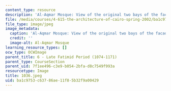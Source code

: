 ```yaml
---
content_type: resource
description: 'Al-Aqmar Mosque: View of the original two bays of the facade.'
file: /media/courses/4-615-the-architecture-of-cairo-spring-2002/ba1c9753c63786ae11f85b32f9a00429_1036.jpeg
file_type: image/jpeg
image_metadata:
  caption: 'Al-Aqmar Mosque: View of the original two bays of the facade.'
  credit: ''
  image-alt: Al-Aqmar Mosque
learning_resource_types: []
ocw_type: OCWImage
parent_title: 6 - Late Fatimid Period (1074-1171)
parent_type: CourseSection
parent_uid: 7f1ee496-c3e9-b054-2bfa-d8c7549f993a
resourcetype: Image
title: 1036.jpeg
uid: ba1c9753-c637-86ae-11f8-5b32f9a00429
---
```

